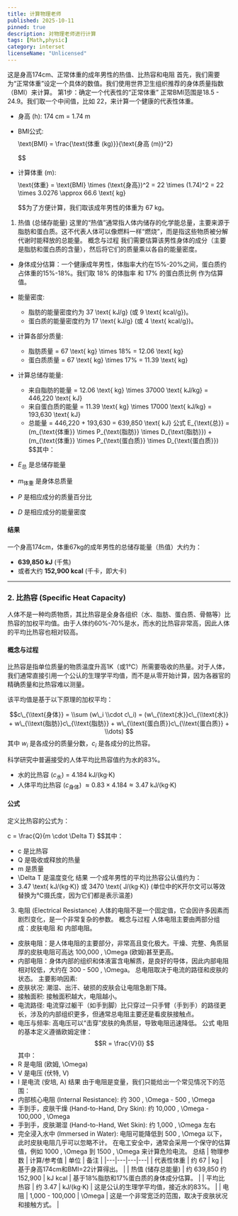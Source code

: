 ```yaml
---
title: 计算物理老师
published: 2025-10-11
pinned: true
description: 对物理老师进行计算
tags: [Math,physic]
category: interset
licenseName: "Unlicensed"
---
```


这是身高174cm、正常体重的成年男性的热值、比热容和电阻
首先，我们需要为“正常体重”设定一个具体的数值。我们使用世界卫生组织推荐的身体质量指数（BMI）来计算。
第1步：确定一个代表性的“正常体重”
正常BMI范围是18.5 - 24.9。我们取一个中间值，比如 22，来计算一个健康的代表性体重。
 * 身高 (h): 174 cm = 1.74 m
 * BMI公式:
   $$$$\\text{BMI} = \\frac{\\text{体重 (kg)}}{\\text{身高 (m)}^2}
   
   $$$$
   $$
 * 计算体重 (m):
   $$$$\\text{体重} = \\text{BMI} \\times (\\text{身高})^2 = 22 \\times (1.74)^2 = 22 \\times 3.0276 \\approx 66.6 \\text{ kg}
   
   $$$$
   $$为了方便计算，我们取该成年男性的体重为 67 kg。
1. 热值 (总储存能量)
这里的“热值”通常指人体内储存的化学能总量，主要来源于脂肪和蛋白质。这不代表人体可以像燃料一样“燃烧”，而是指这些物质被分解代谢时能释放的总能量。
概念与过程
我们需要估算该男性身体的成分（主要是脂肪和蛋白质的含量），然后将它们的质量乘以各自的能量密度。
 * 身体成分估算：一个健康成年男性，体脂率大约在15%-20%之间，蛋白质约占体重的15%-18%。我们取 18% 的体脂率 和 17% 的蛋白质比例 作为估算值。
 * 能量密度:
   * 脂肪的能量密度约为 37 \text{ kJ/g} (或 9 \text{ kcal/g})。
   * 蛋白质的能量密度约为 17 \text{ kJ/g} (或 4 \text{ kcal/g})。
 * 计算各部分质量:
   * 脂肪质量 = 67 \text{ kg} \times 18\% = 12.06 \text{ kg}
   * 蛋白质质量 = 67 \text{ kg} \times 17\% = 11.39 \text{ kg}
 * 计算总储存能量:
   * 来自脂肪的能量 = 12.06 \text{ kg} \times 37000 \text{ kJ/kg} = 446,220 \text{ kJ}
   * 来自蛋白质的能量 = 11.39 \text{ kg} \times 17000 \text{ kJ/kg} = 193,630 \text{ kJ}
   * 总能量 = 446,220 + 193,630 = 639,850 \text{ kJ}
公式
E_{\text{总}} = (m_{\text{体重}} \times P_{\text{脂肪}} \times D_{\text{脂肪}}) + (m_{\text{体重}} \times P_{\text{蛋白质}} \times D_{\text{蛋白质}})
$$其中：

* $E_{\text{总}}$ 是总储存能量
* $m_{\text{体重}}$ 是身体总质量
* $P$ 是相应成分的质量百分比
* $D$ 是相应成分的能量密度

#### **结果**

一个身高174cm，体重67kg的成年男性的总储存能量（热值）大约为：

* **639,850 kJ** (千焦)
* 或者大约 **152,900 kcal** (千卡，即大卡)

-----

### 2\. 比热容 (Specific Heat Capacity)

人体不是一种均质物质，其比热容是全身各组织（水、脂肪、蛋白质、骨骼等）比热容的加权平均值。由于人体约60%-70%是水，而水的比热容非常高，因此人体的平均比热容也相对较高。

#### **概念与过程**

比热容是指单位质量的物质温度升高1K（或1℃）所需要吸收的热量。对于人体，我们通常直接引用一个公认的生理学平均值，而不是从零开始计算，因为各器官的精确质量和比热容难以测量。

该平均值是基于以下原理的加权平均：

$$c\_{\\text{身体}} = \\sum (w\_i \\cdot c\_i) = (w\_{\\text{水}}c\_{\\text{水}} + w\_{\\text{脂肪}}c\_{\\text{脂肪}} + w\_{\\text{蛋白质}}c\_{\\text{蛋白质}} + \\dots)
$$其中 $w_i$ 是各成分的质量分数，$c_i$ 是各成分的比热容。

科学研究中普遍接受的人体平均比热容值约为水的83%。

  * 水的比热容 ($c_{\text{水}}$) = $4.184 \text{ kJ/(kg·K)}$
  * 人体平均比热容 ($c_{\text{身体}}$) $\approx 0.83 \times 4.184 \approx 3.47 \text{ kJ/(kg·K)}$

#### **公式**

定义比热容的公式为：


c = \frac{Q}{m \cdot \Delta T}
$$其中：
 * c 是比热容
 * Q 是吸收或释放的热量
 * m 是质量
 * \Delta T 是温度变化
结果
一个成年男性的平均比热容公认值约为：
 * 3.47 \text{ kJ/(kg·K)} 或 3470 \text{ J/(kg·K)}
   (单位中的K开尔文可以等效替换为℃摄氏度，因为它们都是表示温差)
3. 电阻 (Electrical Resistance)
人体的电阻不是一个固定值，它会因许多因素而剧烈变化，是一个非常复杂的参数。
概念与过程
人体电阻主要由两部分组成：皮肤电阻 和 内部电阻。
 * 皮肤电阻：是人体电阻的主要部分，非常高且变化极大。干燥、完整、角质层厚的皮肤电阻可高达 100,000 \, \Omega (欧姆)甚至更高。
 * 内部电阻：身体内部的组织和体液富含电解质，是良好的导体，因此内部电阻相对较低，大约在 300 - 500 \, \Omega。
总电阻取决于电流的路径和皮肤的状态。
主要影响因素:
 * 皮肤状况: 潮湿、出汗、破损的皮肤会让电阻急剧下降。
 * 接触面积: 接触面积越大，电阻越小。
 * 电流路径: 电流穿过躯干（如手到脚）比只穿过一只手臂（手到手）的路径更长，涉及的内部组织更多，但通常总电阻主要还是看皮肤接触点。
 * 电压与频率: 高电压可以“击穿”皮肤的角质层，导致电阻迅速降低。
公式
电阻的基本定义遵循欧姆定律：
$$R = \frac{V}{I}
$$其中：
 * R 是电阻 (欧姆, \Omega)
 * V 是电压 (伏特, V)
 * I 是电流 (安培, A)
结果
由于电阻是变量，我们只能给出一个常见情况下的范围：
 * 内部核心电阻 (Internal Resistance): 约 300 \, \Omega - 500 \, \Omega
 * 手到手，皮肤干燥 (Hand-to-Hand, Dry Skin): 约 10,000 \, \Omega - 100,000 \, \Omega
 * 手到手，皮肤潮湿 (Hand-to-Hand, Wet Skin): 约 1,000 \, \Omega 左右
 * 完全浸入水中 (Immersed in Water): 电阻可能降低到 500 \, \Omega 以下，此时皮肤电阻几乎可以忽略不计。
在电工安全中，通常会采用一个保守的估算值，例如 1000 \, \Omega 到 1500 \, \Omega 来计算危险电流。
总结
| 物理参数 | 计算/参考值 | 单位 | 备注 |
|---|---|---|---|
| 代表性体重 | 约 67 | kg | 基于身高174cm和BMI=22计算得出。 |
| 热值 (储存总能量) | 约 639,850
约 152,900 | kJ
kcal | 基于18%脂肪和17%蛋白质的身体成分估算。 |
| 平均比热容 | 约 3.47 | kJ/(kg·K) | 这是公认的生理学平均值，接近水的83%。 |
| 电阻 | 1,000 - 100,000 | \Omega | 这是一个非常宽泛的范围，取决于皮肤状况和接触方式。 |
